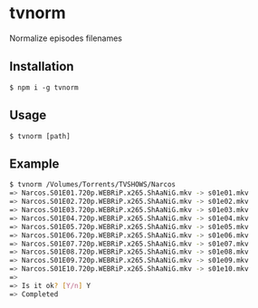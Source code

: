 # tvnorm
Normalize episodes filenames

## Installation
`$ npm i -g tvnorm`

## Usage
`$ tvnorm [path]`

## Example
```bash
$ tvnorm /Volumes/Torrents/TVSHOWS/Narcos
=> Narcos.S01E01.720p.WEBRiP.x265.ShAaNiG.mkv -> s01e01.mkv
=> Narcos.S01E02.720p.WEBRiP.x265.ShAaNiG.mkv -> s01e02.mkv
=> Narcos.S01E03.720p.WEBRiP.x265.ShAaNiG.mkv -> s01e03.mkv
=> Narcos.S01E04.720p.WEBRiP.x265.ShAaNiG.mkv -> s01e04.mkv
=> Narcos.S01E05.720p.WEBRiP.x265.ShAaNiG.mkv -> s01e05.mkv
=> Narcos.S01E06.720p.WEBRiP.x265.ShAaNiG.mkv -> s01e06.mkv
=> Narcos.S01E07.720p.WEBRiP.x265.ShAaNiG.mkv -> s01e07.mkv
=> Narcos.S01E08.720p.WEBRiP.x265.ShAaNiG.mkv -> s01e08.mkv
=> Narcos.S01E09.720p.WEBRiP.x265.ShAaNiG.mkv -> s01e09.mkv
=> Narcos.S01E10.720p.WEBRiP.x265.ShAaNiG.mkv -> s01e10.mkv
=>
=> Is it ok? [Y/n] Y
=> Completed
```
